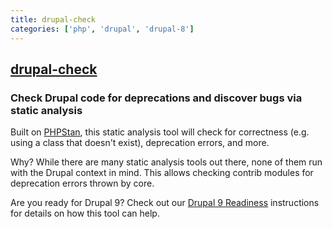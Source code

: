 ```yaml
---
title: drupal-check
categories: ['php', 'drupal', 'drupal-8']
---
```

## [drupal-check](https://github.com/mglaman/drupal-check)

### Check Drupal code for deprecations and discover bugs via static analysis


Built on [PHPStan](https://github.com/phpstan/phpstan), this static analysis tool will check for correctness (e.g. using a class that doesn't exist), deprecation errors, and more.

Why? While there are many static analysis tools out there, none of them run with the Drupal context in mind. This allows checking contrib modules for deprecation errors thrown by core.

Are you ready for Drupal 9? Check out our [Drupal 9 Readiness](https://github.com/mglaman/drupal-check/wiki/Drupal-9-Readiness) instructions for details on how this tool can help.

